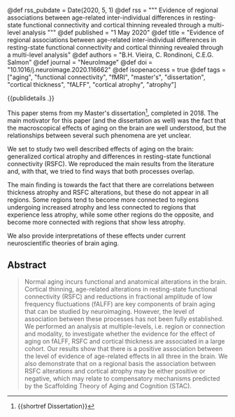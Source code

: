 @def rss_pubdate = Date(2020, 5, 1)
@def rss = """ Evidence of regional associations between age-related inter-individual differences in resting-state functional connectivity and cortical thinning revealed through a multi-level analysis """
@def published = "1 May 2020"
@def title = "Evidence of regional associations between age-related inter-individual differences in resting-state functional connectivity and cortical thinning revealed through a multi-level analysis"
@def authors = "B.H. Vieira, C. Rondinoni, C.E.G. Salmon"
@def journal = "NeuroImage"
@def doi = "10.1016/j.neuroimage.2020.116662"
@def isopenaccess = true
@def tags = ["aging", "functional connectivity", "fMRI", "master's", "dissertation", "cortical thickness", "fALFF", "cortical atrophy", "atrophy"]


{{publidetails .}}

This paper stems from my Master's dissertation[^1], completed in 2018.
The main motivator for this paper (and the dissertation as well) was the fact that the macroscopical effects of aging on the brain are well understood, but the relationships between several such phenomena are yet unclear.

We set to study two well described effects of aging on the brain: generalized cortical atrophy and differences in resting-state functional connectivity (RSFC).
We reproduced the main results from the literature and, with that, we tried to find ways that both processes overlap.

The main finding is towards the fact that there are correlations between thickness atrophy and RSFC alterations, but these do not appear in all regions.
Some regions tend to become more connected to regions undergoing increased atrophy and less connected to regions that experience less atrophy, while some other regions do the opposite, and become more connected with regions that show less atrophy.

We also provide interpretations of these effects under current neuroscientific theories of brain aging.

## Abstract
> Normal aging incurs functional and anatomical alterations in the brain. Cortical thinning, age-related alterations in resting-state functional connectivity (RSFC) and reductions in fractional amplitude of low frequency fluctuations (fALFF) are key components of brain aging that can be studied by neuroimaging. However, the level of association between these processes has not been fully established. We performed an analysis at multiple-levels, i.e. region or connection and modality, to investigate whether the evidence for the effect of aging on fALFF, RSFC and cortical thickness are associated in a large cohort. Our results show that there is a positive association between the level of evidence of age-related effects in all three in the brain. We also demonstrate that on a regional basis the association between RSFC alterations and cortical atrophy may be either positive or negative, which may relate to compensatory mechanisms predicted by the Scaffolding Theory of Aging and Cognition (STAC).

[^1]: {{shortref Dissertation}}
